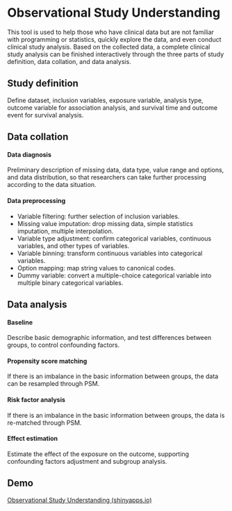 # **O**bservational **S**tudy **U**nderstanding

This tool is used to help those who have clinical data but are not familiar with programming or statistics, quickly explore the data, and even conduct clinical study analysis. Based on the collected data, a complete clinical study analysis can be finished interactively through the three parts of study definition, data collation, and data analysis.

## Study definition

Define dataset, inclusion variables, exposure variable, analysis type, outcome variable for association analysis, and survival time and outcome event for survival analysis.

## Data collation

#### Data diagnosis

Preliminary description of missing data, data type, value range and options, and data distribution, so that researchers can take further processing according to the data situation.

#### Data preprocessing

* Variable filtering: further selection of inclusion variables.
* Missing value imputation: drop missing data, simple statistics imputation, multiple interpolation.
* Variable type adjustment: confirm categorical variables, continuous variables, and other types of variables.
* Variable binning: transform continuous variables into categorical variables.
* Option mapping: map string values to canonical codes.
* Dummy variable: convert a multiple-choice categorical variable into multiple binary categorical variables.

## Data analysis

#### Baseline

Describe basic demographic information, and test differences between groups, to control confounding factors.

#### Propensity score matching

If there is an imbalance in the basic information between groups, the data can be resampled through PSM.

#### Risk factor analysis

If there is an imbalance in the basic information between groups, the data is re-matched through PSM.

#### Effect estimation

Estimate the effect of the exposure on the outcome, supporting confounding factors adjustment and subgroup analysis.

## Demo

[Observational Study Understanding (shinyapps.io)](https://marswen.shinyapps.io/ObservationalStudyUnderstanding/)